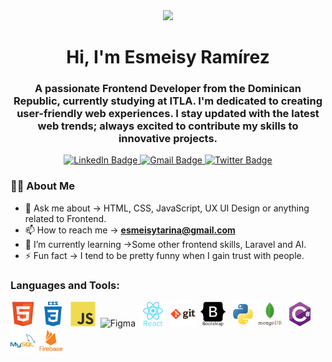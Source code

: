  <div id="header" align="center">
        <img src="https://media.giphy.com/media/L1R1tvI9svkIWwpVYr/giphy.gif" width="400" />
        <h1 align="center"> Hi, I'm Esmeisy Ramírez</h1>
        <h3 align="center">A passionate Frontend Developer from the Dominican Republic, currently studying at ITLA. I'm dedicated to creating user-friendly web experiences. I stay updated with the latest web trends; always excited to contribute my skills to innovative projects. </h3>           
    </div>

 <div id="badges" align="center">
    <a href="https://www.linkedin.com/in/esmeisy-ram%C3%ADrez" target="_blank" style="animation: blink 2s infinite;">
        <img src="https://img.shields.io/badge/LinkedIn-Connect-0A66C2?style=for-the-badge&logo=linkedin"
            alt="LinkedIn Badge" />
    </a>
     <a href="mailto:esmeisytarina@gmail.com" style="animation: blink 2s infinite;">
        <img src="https://img.shields.io/badge/Gmail-Contact-D14836?style=for-the-badge&logo=gmail"
            alt="Gmail Badge" />
    </a>
    <a href="https://twitter.com/esmeisyrg" target="_blank">
      <img src="https://img.shields.io/twitter/follow/esmeisyrg?label=Follow&style=for-the-badge&logo=twitter"
          alt="Twitter Badge" />
    </a>
</div>

### 👩‍💻 About Me 
- 💬 Ask me about -> HTML, CSS, JavaScript, UX UI Design or anything related to Frontend.
- 📫 How to reach me -> **esmeisytarina@gmail.com**
- 🌱 I’m currently learning ->Some other frontend skills, Laravel and AI.
- ⚡ Fun fact -> I tend to be pretty funny when I gain trust with people.

<h3> Languages and Tools: </h3>
<div>
  <img src="https://github.com/devicons/devicon/blob/master/icons/html5/html5-original.svg" title="HTML5" alt="HTML" width="40" height="40" />&nbsp;
  <img src="https://github.com/devicons/devicon/blob/master/icons/css3/css3-plain-wordmark.svg" title="CSS3" alt="css" width="40" height="40" />&nbsp;
  <img src="https://github.com/devicons/devicon/blob/master/icons/javascript/javascript-original.svg" title="JavaScript" alt="JavaScript" width="40" height="40" />&nbsp;
  <img src="https://cdn.jsdelivr.net/gh/devicons/devicon/icons/figma/figma-original.svg" title="Figma" alt="Figma" width="40" height="40" />&nbsp;
  <img src="https://github.com/devicons/devicon/blob/master/icons/react/react-original-wordmark.svg" title="React" alt="React" width="40" height="40" />&nbsp;
  <img src="https://github.com/devicons/devicon/blob/master/icons/git/git-original-wordmark.svg" title="Git" alt="Git" width="40" height="40" />&nbsp;
  <img src="https://github.com/devicons/devicon/blob/master/icons/bootstrap/bootstrap-plain-wordmark.svg" title="Bootstrap" alt="Bootstrap" width="40" height="40" />&nbsp;
  <img src="https://github.com/devicons/devicon/blob/master/icons/python/python-original.svg" title="Python" alt="Python" width="40" height="40" />
  <img src="https://github.com/devicons/devicon/blob/master/icons/mongodb/mongodb-original-wordmark.svg" title="MongoDB" alt="MongoDB" width="40" height="40" />&nbsp;
  <img src="https://github.com/devicons/devicon/blob/master/icons/csharp/csharp-original.svg" title="C#" alt="C#" width="40" height="40" />&nbsp;
  <img src="https://raw.githubusercontent.com/devicons/devicon/master/icons/mysql/mysql-original-wordmark.svg" title="MySQL" alt="MySQL" width="40" height="40" />
  <img src="https://github.com/devicons/devicon/blob/master/icons/firebase/firebase-plain-wordmark.svg" title="Firebase" alt="Firebase" width="40" height="40" />&nbsp;

</div>

